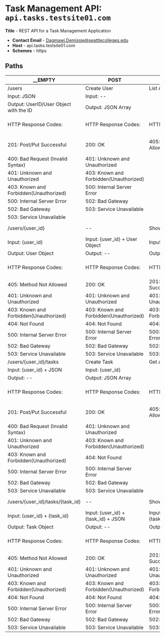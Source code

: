 # Task Management API: `api.tasks.testsite01.com`

 **Title** - REST API for a Task Management Application
- **Contact Email** - Dagmawi.Demissie@seattlecolleges.edu
- **Host** - api.tasks.testsite01.com
- **Schemes** - https

## Paths

| **__EMPTY**                              | **POST**                                    | **GET**                                  | **PUT/PATCH**           | **DELETE**  |
|------------------------------------------|---------------------------------------------|------------------------------------------|-------------------------|-------------|
| /users                                   | Create User                                 | List All Users                           | \-\-                    | \-\-        |
| Input: JSON                              | Input: \-\-                                 |
| Output: UserID/User Object with the ID   | Output: JSON Array                          |
| HTTP Response Codes:                     | HTTP Response Codes:                        | HTTP Response Codes:                     | HTTP Response Codes:    |
| 201: Post/Put Successful                 | 200: OK                                     | 405: Method Not Allowed                  | 405: Method Not Allowed |
| 400: Bad Request \(Invalid Syntax\)      | 401: Unknown and Unauthorized               |
| 401: Unknown and Unauthorized            | 403: Known and Forbidden\(Unauthorized\)    |
| 403: Known and Forbidden\(Unauthorized\) | 500: Internal Server Error                  |
| 500: Internal Server Error               | 502: Bad Gateway                            |
| 502: Bad Gateway                         | 503: Service Unavailable                    |
| 503: Service Unavailable                 |
| /users/\{user\_id\}                      | \-\-                                        | Show User                                | Change User             | Remove User |
| Input: \{user\_id\}                      | Input: \{user\_id\} \+ User Object          | Input: \{user\_id\}                      |
| Output: User Object                      | Output: \-\-                                | Output: \-\-                             |
| HTTP Response Codes:                     | HTTP Response Codes:                        | HTTP Response Codes:                     | HTTP Response Codes:    |
| 405: Method Not Allowed                  | 200: OK                                     | 201: Post/Put Successful                 | 200: OK                 |
| 401: Unknown and Unauthorized            | 401: Unknown and Unauthorized               | 401: Unknown and Unauthorized            |
| 403: Known and Forbidden\(Unauthorized\) | 403: Known and Forbidden\(Unauthorized\)    | 403: Known and Forbidden\(Unauthorized\) |
| 404: Not Found                           | 404: Not Found                              | 404: Not Found                           |
| 500: Internal Server Error               | 500: Internal Server Error                  | 500: Internal Server Error               |
| 502: Bad Gateway                         | 502: Bad Gateway                            | 502: Bad Gateway                         |
| 503: Service Unavailable                 | 503: Service Unavailable                    | 503: Service Unavailable                 |
| /users/\{user\_id\}/tasks                | Create Task                                 | Get all Tasks for User                   | \-\-                    | \-\-        |
| Input: \{user\_id\} \+ JSON              | Input: \{user\_id\}                         |
| Output: \-\-                             | Output: JSON Array                          |
| HTTP Response Codes:                     | HTTP Response Codes:                        | HTTP Response Codes:                     | HTTP Response Codes:    |
| 201: Post/Put Successful                 | 200: OK                                     | 405: Method Not Allowed                  | 405: Method Not Allowed |
| 400: Bad Request \(Invalid Syntax\)      | 401: Unknown and Unauthorized               |
| 401: Unknown and Unauthorized            | 403: Known and Forbidden\(Unauthorized\)    |
| 403: Known and Forbidden\(Unauthorized\) | 404: Not Found                              |
| 500: Internal Server Error               | 500: Internal Server Error                  |
| 502: Bad Gateway                         | 502: Bad Gateway                            |
| 503: Service Unavailable                 | 503: Service Unavailable                    |
| /users/\{user\_id\}/tasks/\{task\_id\}   | \-\-                                        | Show Task for User                       | Change Task             | Remove Task |
| Input: \{user\_id\} \+ \{task\_id\}      | Input: \{user\_id\} \+ \{task\_id\} \+ JSON | Input: \{user\_id\} \+ \{task\_id\}      |
| Output: Task Object                      | Output: \-\-                                | Output: \-\-                             |
| HTTP Response Codes:                     | HTTP Response Codes:                        | HTTP Response Codes:                     | HTTP Response Codes:    |
| 405: Method Not Allowed                  | 200: OK                                     | 201: Post/Put Successful                 | 200: OK                 |
| 401: Unknown and Unauthorized            | 401: Unknown and Unauthorized               | 401: Unknown and Unauthorized            |
| 403: Known and Forbidden\(Unauthorized\) | 403: Known and Forbidden\(Unauthorized\)    | 403: Known and Forbidden\(Unauthorized\) |
| 404: Not Found                           | 404: Not Found                              | 404: Not Found                           |
| 500: Internal Server Error               | 500: Internal Server Error                  | 500: Internal Server Error               |
| 502: Bad Gateway                         | 502: Bad Gateway                            | 502: Bad Gateway                         |
| 503: Service Unavailable                 | 503: Service Unavailable                    | 503: Service Unavailable                 |
